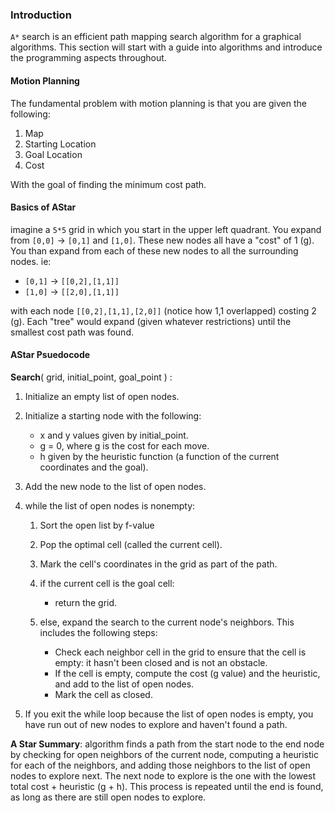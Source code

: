 ### Introduction

`A*` search is an efficient path mapping search algorithm for a graphical algorithms.
This section will start with a guide into algorithms and introduce the programming 
aspects throughout.


#### Motion Planning

The fundamental problem with motion planning is that you are given the following:
1. Map
2. Starting Location
3. Goal Location
4. Cost 

With the goal of finding the minimum cost path.

#### Basics of AStar

imagine a `5*5` grid in which you start in the upper left quadrant. You expand from 
`[0,0]` -> `[0,1]` and `[1,0]`. These new nodes all have a "cost" of 1 (g). You than 
expand from each of these new nodes to all the surrounding nodes. ie:
- `[0,1]` -> `[[0,2],[1,1]]`
- `[1,0]` -> `[[2,0],[1,1]]` 

with each node `[[0,2],[1,1],[2,0]]` (notice how 1,1 overlapped) costing 2 (g).
Each "tree" would expand (given whatever restrictions) until the smallest cost path was found.

#### AStar Psuedocode
**Search**( grid, initial_point, goal_point ) :

1. Initialize an empty list of open nodes.

2. Initialize a starting node with the following:

    - x and y values given by initial_point.
    - g = 0, where g is the cost for each move.
    - h given by the heuristic function (a function of the current coordinates and the goal).
3. Add the new node to the list of open nodes.

4. while the list of open nodes is nonempty:

    1. Sort the open list by f-value
    2. Pop the optimal cell (called the current cell).
    3. Mark the cell's coordinates in the grid as part of the path.
    4. if the current cell is the goal cell:

        - return the grid.
    5. else, expand the search to the current node's neighbors. This includes the following steps:

        - Check each neighbor cell in the grid to ensure that the cell is empty: it hasn't been closed and is not an obstacle.
        - If the cell is empty, compute the cost (g value) and the heuristic, and add to the list of open nodes.
        - Mark the cell as closed.
5. If you exit the while loop because the list of open nodes is empty, you have run out of new nodes to explore and haven't found a path.


**A Star Summary**:
algorithm finds a path from the start node to the end node by checking for 
open neighbors of the current node, computing a heuristic for each of the 
neighbors, and adding those neighbors to the list of open nodes to explore 
next. The next node to explore is the one with the lowest total cost + 
heuristic (g + h). This process is repeated until the end is found, as long as
there are still open nodes to explore.




